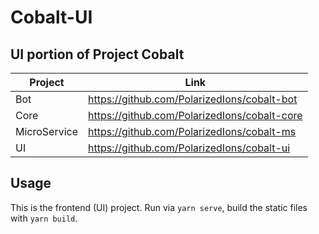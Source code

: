 # Cobalt-UI

## UI portion of Project Cobalt

| Project      | Link                                         |
| ------------ | -------------------------------------------- |
| Bot          | https://github.com/PolarizedIons/cobalt-bot  |
| Core         | https://github.com/PolarizedIons/cobalt-core |
| MicroService | https://github.com/PolarizedIons/cobalt-ms   |
| UI           | https://github.com/PolarizedIons/cobalt-ui   |

## Usage

This is the frontend (UI) project. Run via `yarn serve`, build the static files with `yarn build`.
